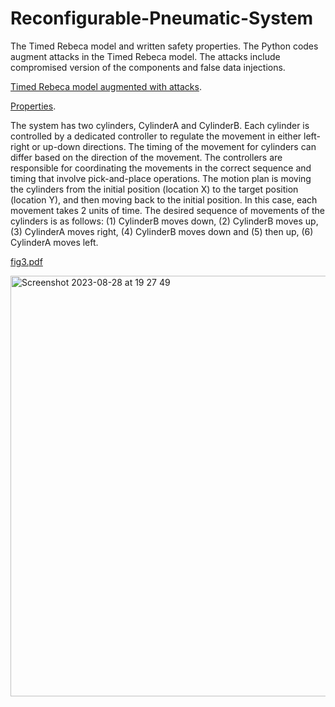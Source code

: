 # Reconfigurable-Pneumatic-System

The Timed Rebeca model and written safety properties.
The Python codes augment attacks in the Timed Rebeca model. The attacks include compromised version of the components and false data injections.


<body>
    <p><a href="https://github.com/fereidoun-moradi/Reconfigurable-Pneumatic-System/blob/main/RPS_V2024_attackmodel.rebeca">Timed Rebeca model augmented with attacks</a>.</p>
    <p><a href="https://github.com/fereidoun-moradi/Reconfigurable-Pneumatic-System/blob/main/RPS_V2024_attackmodel.property">Properties</a>.</p>   
</body>




The system has two cylinders, CylinderA and CylinderB. Each cylinder is controlled by a dedicated controller to regulate the movement in either left-right or up-down directions. The timing of the movement for cylinders can differ based on the direction of the
movement. The controllers are responsible for coordinating the movements in the correct sequence and timing that involve pick-and-place operations.
The motion plan is moving the cylinders from the initial position (location X) to the target position (location Y), and then moving back to the initial position. In this case, each movement takes 2 units of time. The desired sequence of movements of the cylinders is as follows: (1) CylinderB moves
down, (2) CylinderB moves up, (3) CylinderA moves right, (4) CylinderB moves down and (5) then up, (6) CylinderA moves left.

[fig3.pdf](https://github.com/fereidoun-moradi/Reconfigurable-Pneumatic-System/files/11395744/fig3.pdf)

<img width="673" alt="Screenshot 2023-08-28 at 19 27 49" src="https://github.com/fereidoun-moradi/Reconfigurable-Pneumatic-System/assets/45528113/482aab25-b4ad-4ead-b9cd-5101e6a4e704">

